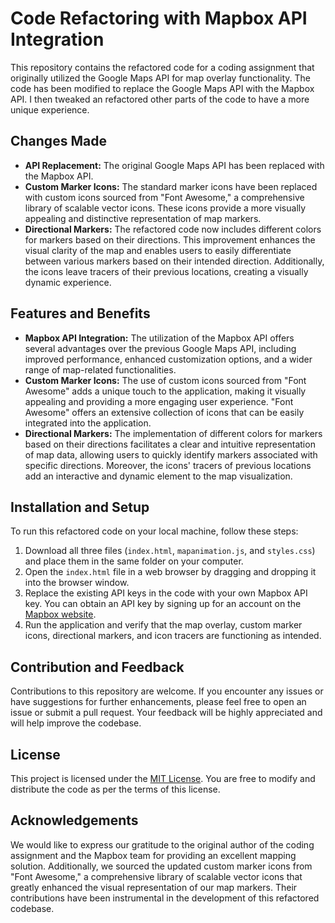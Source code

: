 <h1>Code Refactoring with Mapbox API Integration</h1>

<p>This repository contains the refactored code for a coding assignment that originally utilized the Google Maps API for map overlay functionality. The code has been modified to replace the Google Maps API with the Mapbox API. I then tweaked an refactored other parts of the code to have a more unique experience. 

<h2>Changes Made</h2>
<ul>
  <li><strong>API Replacement:</strong> The original Google Maps API has been replaced with the Mapbox API.</li>
  <li><strong>Custom Marker Icons:</strong> The standard marker icons have been replaced with custom icons sourced from "Font Awesome," a comprehensive library of scalable vector icons. These icons provide a more visually appealing and distinctive representation of map markers. </li>
  <li><strong>Directional Markers:</strong> The refactored code now includes different colors for markers based on their directions. This improvement enhances the visual clarity of the map and enables users to easily differentiate between various markers based on their intended direction. Additionally, the icons leave tracers of their previous locations, creating a visually dynamic experience.</li>
</ul>

<h2>Features and Benefits</h2>
<ul>
  <li><strong>Mapbox API Integration:</strong> The utilization of the Mapbox API offers several advantages over the previous Google Maps API, including improved performance, enhanced customization options, and a wider range of map-related functionalities.</li>
  <li><strong>Custom Marker Icons:</strong> The use of custom icons sourced from "Font Awesome" adds a unique touch to the application, making it visually appealing and providing a more engaging user experience. "Font Awesome" offers an extensive collection of icons that can be easily integrated into the application.</li>
  <li><strong>Directional Markers:</strong> The implementation of different colors for markers based on their directions facilitates a clear and intuitive representation of map data, allowing users to quickly identify markers associated with specific directions. Moreover, the icons' tracers of previous locations add an interactive and dynamic element to the map visualization.</li>
</ul>

<h2>Installation and Setup</h2>
<p>To run this refactored code on your local machine, follow these steps:</p>
<ol>
    <li>Download all three files (<code>index.html</code>, <code>mapanimation.js</code>, and <code>styles.css</code>) and place them in the same folder on your computer.</li>
    <li>Open the <code>index.html</code> file in a web browser by dragging and dropping it into the browser window.</li>
    <li>Replace the existing API keys in the code with your own Mapbox API key. You can obtain an API key by signing up for an account on the <a href="https://www.mapbox.com/">Mapbox website</a>.</li>
    <li>Run the application and verify that the map overlay, custom marker icons, directional markers, and icon tracers are functioning as intended.</li>
</ol>

<h2>Contribution and Feedback</h2>
<p>Contributions to this repository are welcome. If you encounter any issues or have suggestions for further enhancements, please feel free to open an issue or submit a pull request. Your feedback will be highly appreciated and will help improve the codebase.</p>

<h2>License</h2>
<p>This project is licensed under the <a href="LICENSE">MIT License</a>. You are free to modify and distribute the code as per the terms of this license.</p>

<h2>Acknowledgements</h2>
<p>We would like to express our gratitude to the original author of the coding assignment and the Mapbox team for providing an excellent mapping solution. Additionally, we sourced the updated custom marker icons from "Font Awesome," a comprehensive library of scalable vector icons that greatly enhanced the visual representation of our map markers. Their contributions have been instrumental in the development of this refactored codebase.</p>
